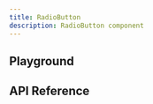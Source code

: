 ```yaml
---
title: RadioButton
description: RadioButton component
---
```


<script lang="ts">
    import {RadioButton} from '$lib';
    import {docRadioButtonPropsDefs} from '$lib/components/RadioButton/RadioButton.props';
    import ApiReference from '$lib-doc/components/ApiReference.svelte';
    import Playground from '$lib-doc/components/Playground.svelte';
    import PlaygroundForm from '$lib-doc/components/PlaygroundForm.svelte';

    let props = {}
</script>

## Playground

<Playground>
    <RadioButton slot="component" {...props}/>
    <PlaygroundForm slot="form" bind:props schema={docRadioButtonPropsDefs} />
</Playground>

## API Reference

<ApiReference data={docRadioButtonPropsDefs}></ApiReference>
